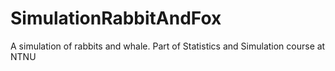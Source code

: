# SimulationRabbitAndFox
A simulation of rabbits and whale. Part of Statistics and Simulation course at NTNU
